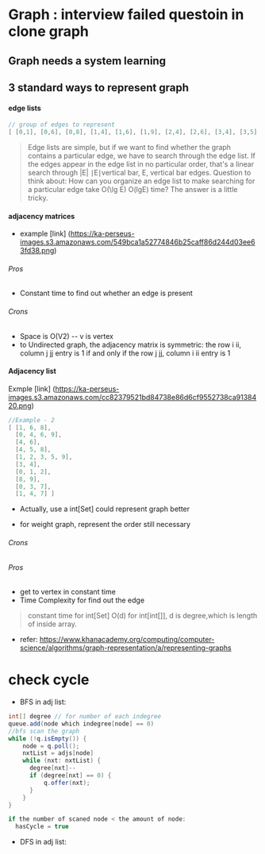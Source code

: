 # Graph : interview failed questoin in clone graph

## Graph needs a system learning

## 3 standard ways to represent graph

#### edge lists
```java
// group of edges to represent
[ [0,1], [0,6], [0,8], [1,4], [1,6], [1,9], [2,4], [2,6], [3,4], [3,5], [3,8], [4,5], [4,9], [7,8], [7,9] ]
```
> Edge lists are simple, but if we want to find whether the graph contains a particular edge, we have to search through the edge list. If the edges appear in the edge list in no particular order, that's a linear search through |E| ∣E∣vertical bar, E, vertical bar edges. Question to think about: How can you organize an edge list to make searching for a particular edge take O(\lg E) O(lgE) time? The answer is a little tricky.

#### adjacency matrices
* example [link] (https://ka-perseus-images.s3.amazonaws.com/549bca1a52774846b25caff86d244d03ee63fd38.png)

###### Pros

* Constant time to find out whether an edge is present

###### Crons

* Space is O(V2) -- v is vertex
* to Undirected graph, the adjacency matrix is symmetric: the row i ii, column j jj entry is 1 if and only if the row j jj, column i ii entry is 1

#### Adjacency list
Exmple [link] (https://ka-perseus-images.s3.amazonaws.com/cc82379521bd84738e86d6cf9552738ca9138420.png)
```java
//Example - 2
[ [1, 6, 8],
  [0, 4, 6, 9],
  [4, 6],
  [4, 5, 8],
  [1, 2, 3, 5, 9],
  [3, 4],
  [0, 1, 2],
  [8, 9],
  [0, 3, 7],
  [1, 4, 7] ]
```
* Actually, use a int[Set<Integer>] could represent graph better

* for weight graph, represent the order still necessary
###### Crons
###### Pros
* get to vertex in constant time
* Time Complexity for find out the edge
> constant time for int[Set<Integer>]
> O(d) for int[int[]], d is degree,which is length of inside array. 



* refer: https://www.khanacademy.org/computing/computer-science/algorithms/graph-representation/a/representing-graphs

# check cycle

* BFS in adj list:
```java
int[] degree // for number of each indegree 
queue.add(node which indegree[node] == 0)
//bfs scan the graph
while (!q.isEmpty()) {
    node = q.poll();
    nxtList = adjs[node]
    while (nxt: nxtList) {
      degree[nxt]--
      if (degree[nxt] == 0) {
          q.offer(nxt);
      }
    }
}

if the number of scaned node < the amount of node:
  hasCycle = true
```

* DFS in adj list:
